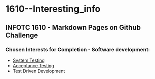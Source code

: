 # 1610--Interesting_info

## INFOTC 1610 - Markdown Pages on Github Challenge

### Chosen Interests for Completion - Software development: 

* [System Testing](/System%20Testing.md)
* [Acceptance Testing](Acceptance%20Testing.md)
* Test Driven Development



